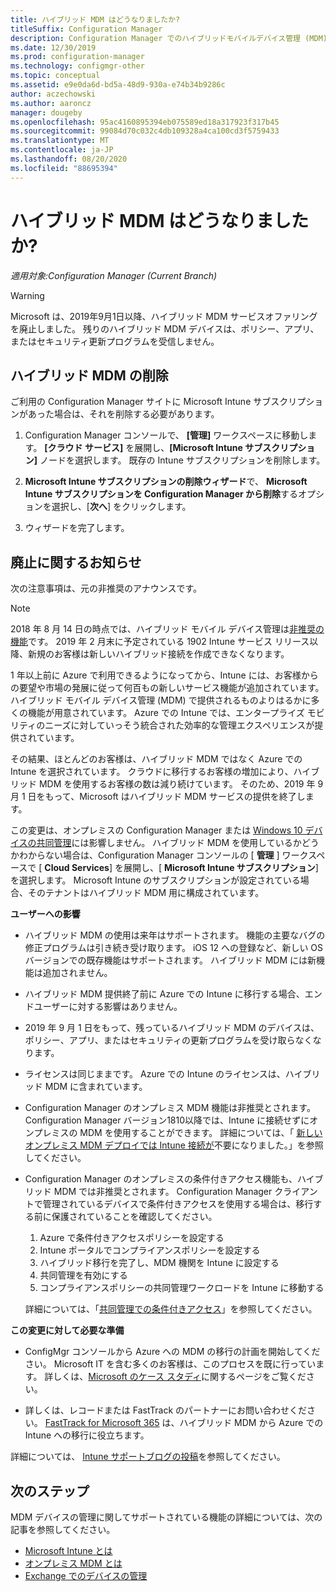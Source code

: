```yaml
---
title: ハイブリッド MDM はどうなりましたか?
titleSuffix: Configuration Manager
description: Configuration Manager でのハイブリッドモバイルデバイス管理 (MDM) の廃止について説明します。
ms.date: 12/30/2019
ms.prod: configuration-manager
ms.technology: configmgr-other
ms.topic: conceptual
ms.assetid: e9e0da6d-bd5a-48d9-930a-e74b34b9286c
author: aczechowski
ms.author: aaroncz
manager: dougeby
ms.openlocfilehash: 95ac4160895394eb075589ed18a317923f317b45
ms.sourcegitcommit: 99084d70c032c4db109328a4ca100cd3f5759433
ms.translationtype: MT
ms.contentlocale: ja-JP
ms.lasthandoff: 08/20/2020
ms.locfileid: "88695394"
---
```

# <a name="what-happened-to-hybrid-mdm"></a>ハイブリッド MDM はどうなりましたか?

*適用対象:Configuration Manager (Current Branch)*

> [!WARNING]
> Microsoft は、2019年9月1日以降、ハイブリッド MDM サービスオファリングを廃止しました。 残りのハイブリッド MDM デバイスは、ポリシー、アプリ、またはセキュリティ更新プログラムを受信しません。

## <a name="remove-hybrid-mdm"></a>ハイブリッド MDM の削除

ご利用の Configuration Manager サイトに Microsoft Intune サブスクリプションがあった場合は、それを削除する必要があります。

1. Configuration Manager コンソールで、 **[管理]** ワークスペースに移動します。 **[クラウド サービス]** を展開し、**[Microsoft Intune サブスクリプション]** ノードを選択します。 既存の Intune サブスクリプションを削除します。

1. **Microsoft Intune サブスクリプションの削除ウィザード**で、 **Microsoft Intune サブスクリプションを Configuration Manager から削除**するオプションを選択し、[**次へ**] をクリックします。

1. ウィザードを完了します。

## <a name="deprecation-announcement"></a>廃止に関するお知らせ

次の注意事項は、元の非推奨のアナウンスです。

> [!NOTE]  
> 2018 年 8 月 14 日の時点では、ハイブリッド モバイル デバイス管理は[非推奨の機能](../../core/plan-design/changes/deprecated/removed-and-deprecated-cmfeatures.md)です。 2019 年 2 月末に予定されている 1902 Intune サービス リリース以降、新規のお客様は新しいハイブリッド接続を作成できなくなります。
> <!--Intune feature 2683117-->  
> 1 年以上前に Azure で利用できるようになってから、Intune には、お客様からの要望や市場の発展に従って何百もの新しいサービス機能が追加されています。 ハイブリッド モバイル デバイス管理 (MDM) で提供されるものよりはるかに多くの機能が用意されています。 Azure での Intune では、エンタープライズ モビリティのニーズに対していっそう統合された効率的な管理エクスペリエンスが提供されています。
>
> その結果、ほとんどのお客様は、ハイブリッド MDM ではなく Azure での Intune を選択されています。 クラウドに移行するお客様の増加により、ハイブリッド MDM を使用するお客様の数は減り続けています。 そのため、2019 年 9 月 1 日をもって、Microsoft はハイブリッド MDM サービスの提供を終了します。
>
> この変更は、オンプレミスの Configuration Manager または [Windows 10 デバイスの共同管理](../../comanage/overview.md)には影響しません。 ハイブリッド MDM を使用しているかどうかわからない場合は、Configuration Manager コンソールの [ **管理** ] ワークスペースで [ **Cloud Services**] を展開し、[ **Microsoft Intune サブスクリプション**] を選択します。 Microsoft Intune のサブスクリプションが設定されている場合、そのテナントはハイブリッド MDM 用に構成されています。
>
> **ユーザーへの影響**
>
> - ハイブリッド MDM の使用は来年はサポートされます。 機能の主要なバグの修正プログラムは引き続き受け取ります。 iOS 12 への登録など、新しい OS バージョンでの既存機能はサポートされます。 ハイブリッド MDM には新機能は追加されません。  
>
> - ハイブリッド MDM 提供終了前に Azure での Intune に移行する場合、エンドユーザーに対する影響はありません。  
>
> - 2019 年 9 月 1 日をもって、残っているハイブリッド MDM のデバイスは、ポリシー、アプリ、またはセキュリティの更新プログラムを受け取らなくなります。  
>
> - ライセンスは同じままです。 Azure での Intune のライセンスは、ハイブリッド MDM に含まれています。  
>
> - Configuration Manager のオンプレミス MDM 機能は非推奨とされます。 Configuration Manager バージョン1810以降では、Intune に接続せずにオンプレミスの MDM を使用することができます。 詳細については、「 [新しいオンプレミス MDM デプロイでは Intune 接続が](../../core/plan-design/changes/whats-new-in-version-1810.md#bkmk_opmdm)不要になりました。」を参照してください。
>
> - Configuration Manager のオンプレミスの条件付きアクセス機能も、ハイブリッド MDM では非推奨とされます。 Configuration Manager クライアントで管理されているデバイスで条件付きアクセスを使用する場合は、移行する前に保護されていることを確認してください。
>     1. Azure で条件付きアクセスポリシーを設定する
>     2. Intune ポータルでコンプライアンスポリシーを設定する
>     3. ハイブリッド移行を完了し、MDM 機関を Intune に設定する
>     4. 共同管理を有効にする
>     5. コンプライアンスポリシーの共同管理ワークロードを Intune に移動する
>
>     詳細については、「[共同管理での条件付きアクセス](../../comanage/quickstart-conditional-access.md)」を参照してください。
>
> **この変更に対して必要な準備**
>
> - ConfigMgr コンソールから Azure への MDM の移行の計画を開始してください。 Microsoft IT を含む多くのお客様は、このプロセスを既に行っています。 詳しくは、[Microsoft のケース スタディ](https://aka.ms/Intune_MSFT)に関するページをご覧ください。  
>
> - 詳しくは、レコードまたは FastTrack のパートナーにお問い合わせください。 [FastTrack for Microsoft 365](https://aka.ms/hybrid_fasttrack) は、ハイブリッド MDM から Azure での Intune への移行に役立ちます。
>
> 詳細については、 [Intune サポートブログの投稿](https://aka.ms/hybrid_notification)を参照してください。

## <a name="next-steps"></a>次のステップ

MDM デバイスの管理に関してサポートされている機能の詳細については、次の記事を参照してください。

- [Microsoft Intune とは](/intune/what-is-intune)
- [オンプレミス MDM とは](manage-mobile-devices-with-on-premises-infrastructure.md)
- [Exchange でのデバイスの管理](../deploy-use/manage-mobile-devices-with-exchange-activesync.md)